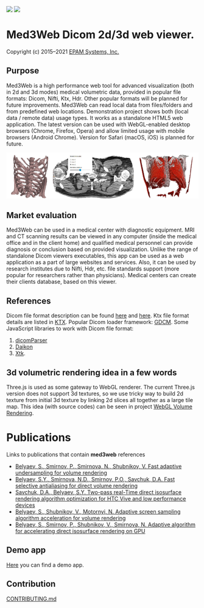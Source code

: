 ![](https://img.shields.io/github/workflow/status/epam/med3web/PR?style=for-the-badge)
![](https://img.shields.io/github/v/release/epam/med3web?style=for-the-badge)
# Med3Web Dicom 2d/3d web viewer.

Copyright (c) 2015–2021 [EPAM Systems, Inc.](https://www.epam.com/)

## Purpose

Med3Web is a high performance web tool for advanced visualization (both in 2d and 3d modes)
medical volumetric data, provided in popular file formats: Dicom, Nifti, Ktx, Hdr.
Other popular formats will be planned for future improvements.
Med3Web can read local data from files/folders and from predefined web locations.
Demonstration project shows both (local data / remote data) usage types.
It works as a standalone HTML5 web application. The latest version can be used with
WebGL-enabled desktop browsers (Chrome, Firefox, Opera) and allow limited usage
with mobile browsers (Android Chrome). Version for Safari (macOS, iOS) is planned for future.

![Background image](public/images/med3web_logo.png)

## Market evaluation

Med3Web can be used in a medical center with diagnostic equipment.
MRI and CT scanning results can be viewed in any computer (inside the medical office and in the client home)
and qualified medical personnel can provide diagnosis or conclusion based on provided visualization.
Unlike the range of standalone Dicom viewers executables, this app can be used as a web
application as a part of large websites and services. Also, it can be used by research institutes
due to Nifti, Hdr, etc. file standards support (more popular for researchers rather than physicians).
Medical centers can create their clients database, based on this viewer.

## References

Dicom file format description can be found [here](http://dicom.nema.org/standard.html) and [here](https://www.leadtools.com/sdk/medical/dicom-spec).
Ktx file format details are listed in [KTX](https://www.khronos.org/opengles/sdk/tools/KTX/file_format_spec/).
Popular Dicom loader framework: [GDCM](http://gdcm.sourceforge.net/wiki/index.php/Main_Page).
Some JavaScript libraries to work with Dicom file format:
1. [dicomParser](https://github.com/chafey/dicomParser)
2. [Daikon](https://github.com/rii-mango/Daikon)
3. [Xtk](https://github.com/xtk/X#readme).

## 3d volumetric rendering idea in a few words

Three.js is used as some gateway to WebGL renderer. The current Three.js version does not support 3d textures,
so we use tricky way to build 2d texture from initial 3d texture by linking 2d slices all together
as a large tile map. This idea (with source codes) can be seen in project [WebGL Volume Rendering](https://github.com/lebarba/WebGLVolumeRendering).

# Publications 
Links to publications that contain **med3web** references
* [Belyaev, S., Smirnov, P., Smirnova, N., Shubnikov, V. Fast adaptive undersampling for volume rendering](http://dx.doi.org/10.24132/JWSCG.2019.27.1.1)
* [Belyaev, S.Y., Smirnova, N.D., Smirnov, P.O., Savchuk, D.A. Fast selective antialiasing for direct volume rendering](http://dx.doi.org/10.24132/JWSCG.2019.27.1.1)
* [Savchuk, D.A., Belyaev, S.Y. Two-pass real-Time direct isosurface rendering algorithm optimization for HTC Vive and low performance devices](http://dx.doi.org/10.1117/12.2292183)
* [Belyaev, S., Shubnikov, V., Motornyi, N. Adaptive screen sampling algorithm acceleration for volume rendering](https://www.scopus.com/record/display.uri?eid=2-s2.0-85063124756&origin=inward&txGid=79efa190ff7df9d2821ef08f7ac01e72)
* [Belyaev, S., Smirnov, P., Shubnikov, V., Smirnova, N. Adaptive algorithm for accelerating direct isosurface rendering on GPU](https://www.scopus.com/record/display.uri?eid=2-s2.0-85059228722&doi=10.11989%2fJEST.1674-862X.71013102&origin=inward&txGid=a917c3aa38d38f5b6e1b5add9aa3bb29)

## Demo app
[Here](https://epa.ms/mri) you can find a demo app.

## Contribution
[CONTRIBUTING.md](CONTRIBUTING.md)
